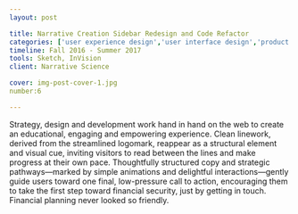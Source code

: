 ```yaml
---
layout: post

title: Narrative Creation Sidebar Redesign and Code Refactor
categories: ['user experience design','user interface design','product management','featured']
timeline: Fall 2016 - Summer 2017
tools: Sketch, InVision
client: Narrative Science

cover: img-post-cover-1.jpg
number:6

---
```


<p>Strategy, design and development work hand in hand on the web to create an educational, engaging and empowering experience. Clean linework, derived from the streamlined logomark, reappear as a structural element and visual cue, inviting visitors to read between the lines and make progress at their own pace. Thoughtfully structured copy and strategic pathways—marked by simple animations and delightful interactions—gently guide users toward one final, low-pressure call to action, encouraging them to take the first step toward financial security, just by getting in touch. Financial planning never looked so friendly.</p>
